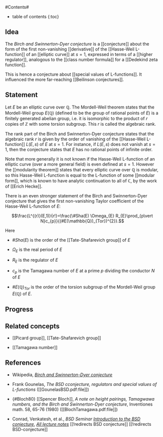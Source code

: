 
#Contents#
* table of contents
{:toc}

## Idea

The _Birch and Swinnerton-Dyer conjecture_ is a [[conjecture]] about the form of the first non-vanishing [[derivative]] of the [[Hasse-Weil L-function]] of an [[elliptic curve]] at $s= 1$, expressed in terms of a [[higher regulator]], analogous to the [[class number formula]] for a [[Dedekind zeta function]].

This is hence a conjecture about [[special values of L-functions]]. It influenced the more far-reaching [[Beilinson conjectures]].

## Statement

Let $E$ be an elliptic curve over $\mathbb{Q}$. The Mordell-Weil theorem states that the Mordell-Weil group $E(\mathbb{Q})$ (defined to be the group of rational points of $E$) is a finitely generated abelian group, i.e. it is isomorphic to the product of $r$ copies of $\mathbb{Z}$ with some torsion subgroup. This $r$ is called the algebraic rank.

The rank part of the Birch and Swinnerton-Dyer conjecture states that the algebraic rank $r$ is given by the order of vanishing of the [[Hasse-Weil L-function]] $L(E,s)$ of $E$ at $s=1$. For instance, if $L(E,s)$ does not vanish at $s=1$, then the conjecture states that $E$ has no rational points of infinite order. 

Note that more generally it is not known if the Hasse-Weil L-function of an elliptic curve (over a more general field) is even defined at $s=1$. However the [[modularity theorem]] states that every elliptic curve over $\mathbb{Q}$ is modular, so this Hasse-Weil L-function is equal to the L-function of some [[modular form]], which is known to have analytic continuation to all of $\mathbb{C}$, by the work of [[Erich Hecke]].

There is an even stronger statement of the Birch and Swinnerton-Dyer conjecture that gives the first non-vanishing Taylor coefficient of the Hasse-Weil L-function of $E$:

$$\frac{L^{(r)}(E,1)}{r!}=\frac{\#Sha(E) \Omega_{E} R_{E}\prod_{p\vert N}c_{p}}{(#E(\mathbb{Q})_{Tor})^{2}}.$$

Here

* $\#Sha(E)$ is the order of the [[Tate-Shafarevich group]] of $E$

* $\Omega_{E}$ is the real period of $E$

* $R_{E}$ is the regulator of $E$

* $c_{p}$ is the Tamagawa number of $E$ at a prime $p$ dividing the conductor $N$ of $E$

* $\#E(\mathbb{Q})_{Tor}$ is the order of the torsion subgroup of the Mordell-Weil group $E(\mathbb{Q})$ of $E$.

## Progress

## Related concepts

* [[Picard group]], [[Tate-Shafarevich group]]

* [[Tamagawa number]]

## References

* Wikipedia, _[Birch and Swinnerton-Dyer conjecture](http://en.wikipedia.org/wiki/Birch_and_Swinnerton-Dyer_conjecture)_

* Frank Gounelas, _The BSD cconjecture, regulators and special values of L-functions_ ([[GounelasBSD.pdf:file]])

* {#Bloch80} [[Spencer Bloch]], _A note on height pairings, Tamagwawa numbers, and the Birch and Swinnerton-Dyer conjecture_, Inventiones math. 58, 65-76 (1980) ([[BlochTamagawa.pdf:file]])

* Conrad, Venkatesh, et al., _BSD Seminar_ _[Introduction to the BSD conjecture](http://math.stanford.edu/~conrad/BSDseminar/Notes/L1.pdf)_, _[All lecture notes](http://math.stanford.edu/~conrad/BSDseminar/Notes/)_
[[!redirects BSD conjecture]]
[[!redirects BSD-conjecture]]

